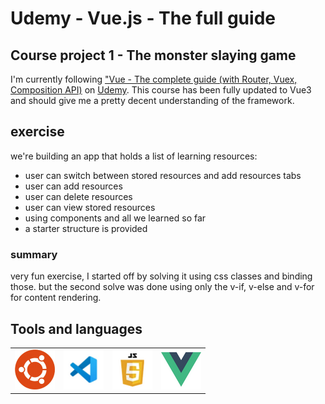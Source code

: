 # Udemy - Vue.js - The full guide

## Course project 1 - The monster slaying game

I'm currently following ["Vue - The complete guide (with Router, Vuex, Composition API)](https://www.udemy.com/course/vuejs-2-the-complete-guide/) on [Udemy](https://www.udemy.com/).
This course has been fully updated to Vue3 and should give me a pretty decent understanding of the framework.

## exercise

we're building an app that holds a list of learning resources:

- user can switch between stored resources and add resources tabs
- user can add resources
- user can delete resources
- user can view stored resources
- using components and all we learned so far
- a starter structure is provided

### summary

very fun exercise, I started off by solving it using css classes and binding those. but the second solve was done using only the v-if, v-else and v-for for content rendering.

## Tools and languages

|                                     |                                     |                                             |                               |
| ----------------------------------- | ----------------------------------- | ------------------------------------------- | ----------------------------- |
| ![Ubuntu](./Assets/ubuntu-logo.png) | ![vscode](./Assets/vscode-logo.png) | ![javascript](./Assets/javascript-logo.png) | ![Vue](./Assets/vue-logo.png) |
